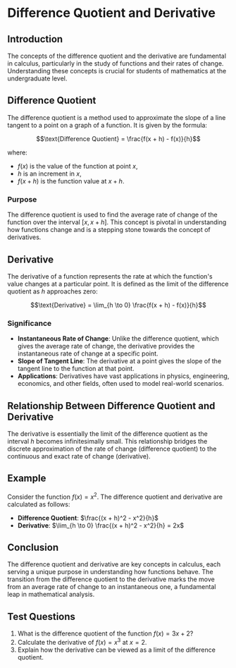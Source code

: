 # Difference Quotient and Derivative

## Introduction
The concepts of the difference quotient and the derivative are fundamental in calculus, particularly in the study of functions and their rates of change. Understanding these concepts is crucial for students of mathematics at the undergraduate level.

## Difference Quotient
The difference quotient is a method used to approximate the slope of a line tangent to a point on a graph of a function. It is given by the formula:

$$\text{Difference Quotient} = \frac{f(x + h) - f(x)}{h}$$

where:
- $f(x)$ is the value of the function at point $x$,
- $h$ is an increment in $x$,
- $f(x + h)$ is the function value at $x + h$.

### Purpose
The difference quotient is used to find the average rate of change of the function over the interval $[x, x + h]$. This concept is pivotal in understanding how functions change and is a stepping stone towards the concept of derivatives.

## Derivative
The derivative of a function represents the rate at which the function's value changes at a particular point. It is defined as the limit of the difference quotient as $h$ approaches zero:

$$\text{Derivative} = \lim_{h \to 0} \frac{f(x + h) - f(x)}{h}$$

### Significance
- **Instantaneous Rate of Change**: Unlike the difference quotient, which gives the average rate of change, the derivative provides the instantaneous rate of change at a specific point.
- **Slope of Tangent Line**: The derivative at a point gives the slope of the tangent line to the function at that point.
- **Applications**: Derivatives have vast applications in physics, engineering, economics, and other fields, often used to model real-world scenarios.

## Relationship Between Difference Quotient and Derivative
The derivative is essentially the limit of the difference quotient as the interval $h$ becomes infinitesimally small. This relationship bridges the discrete approximation of the rate of change (difference quotient) to the continuous and exact rate of change (derivative).

## Example
Consider the function $f(x) = x^2$. The difference quotient and derivative are calculated as follows:

- **Difference Quotient**: $\frac{(x + h)^2 - x^2}{h}$
- **Derivative**: $\lim_{h \to 0} \frac{(x + h)^2 - x^2}{h} = 2x$

## Conclusion
The difference quotient and derivative are key concepts in calculus, each serving a unique purpose in understanding how functions behave. The transition from the difference quotient to the derivative marks the move from an average rate of change to an instantaneous one, a fundamental leap in mathematical analysis.

## Test Questions
1. What is the difference quotient of the function $f(x) = 3x + 2$?
2. Calculate the derivative of $f(x) = x^3$ at $x = 2$.
3. Explain how the derivative can be viewed as a limit of the difference quotient.